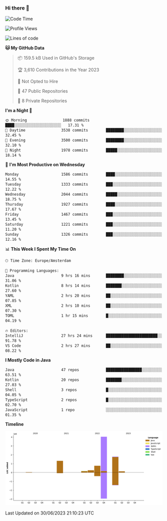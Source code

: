 ### Hi there 👋


<!--START_SECTION:waka-->
![Code Time](http://img.shields.io/badge/Code%20Time-3%2C299%20hrs%2031%20mins-blue)

![Profile Views](http://img.shields.io/badge/Profile%20Views-110-blue)

![Lines of code](https://img.shields.io/badge/From%20Hello%20World%20I%27ve%20Written-8.5%20million%20lines%20of%20code-blue)

**🐱 My GitHub Data** 

> 📦 159.5 kB Used in GitHub's Storage 
 > 
> 🏆 3,610 Contributions in the Year 2023
 > 
> 🚫 Not Opted to Hire
 > 
> 📜 47 Public Repositories 
 > 
> 🔑 8 Private Repositories 
 > 
**I'm a Night 🦉** 

```text
🌞 Morning                1888 commits        ████░░░░░░░░░░░░░░░░░░░░░   17.31 % 
🌆 Daytime                3538 commits        ████████░░░░░░░░░░░░░░░░░   32.45 % 
🌃 Evening                3500 commits        ████████░░░░░░░░░░░░░░░░░   32.10 % 
🌙 Night                  1978 commits        █████░░░░░░░░░░░░░░░░░░░░   18.14 % 
```
📅 **I'm Most Productive on Wednesday** 

```text
Monday                   1586 commits        ████░░░░░░░░░░░░░░░░░░░░░   14.55 % 
Tuesday                  1333 commits        ███░░░░░░░░░░░░░░░░░░░░░░   12.22 % 
Wednesday                2044 commits        █████░░░░░░░░░░░░░░░░░░░░   18.75 % 
Thursday                 1927 commits        ████░░░░░░░░░░░░░░░░░░░░░   17.67 % 
Friday                   1467 commits        ███░░░░░░░░░░░░░░░░░░░░░░   13.45 % 
Saturday                 1221 commits        ███░░░░░░░░░░░░░░░░░░░░░░   11.20 % 
Sunday                   1326 commits        ███░░░░░░░░░░░░░░░░░░░░░░   12.16 % 
```


📊 **This Week I Spent My Time On** 

```text
🕑︎ Time Zone: Europe/Amsterdam

💬 Programming Languages: 
Java                     9 hrs 16 mins       ████████░░░░░░░░░░░░░░░░░   31.06 % 
Kotlin                   8 hrs 14 mins       ███████░░░░░░░░░░░░░░░░░░   27.60 % 
YAML                     2 hrs 20 mins       ██░░░░░░░░░░░░░░░░░░░░░░░   07.85 % 
XML                      2 hrs 10 mins       ██░░░░░░░░░░░░░░░░░░░░░░░   07.30 % 
TOML                     1 hr 15 mins        █░░░░░░░░░░░░░░░░░░░░░░░░   04.19 % 

🔥 Editors: 
IntelliJ                 27 hrs 24 mins      ███████████████████████░░   91.78 % 
VS Code                  2 hrs 27 mins       ██░░░░░░░░░░░░░░░░░░░░░░░   08.22 % 
```

**I Mostly Code in Java** 

```text
Java                     47 repos            ████████████████░░░░░░░░░   63.51 % 
Kotlin                   20 repos            ███████░░░░░░░░░░░░░░░░░░   27.03 % 
Shell                    3 repos             █░░░░░░░░░░░░░░░░░░░░░░░░   04.05 % 
TypeScript               2 repos             █░░░░░░░░░░░░░░░░░░░░░░░░   02.70 % 
JavaScript               1 repo              ░░░░░░░░░░░░░░░░░░░░░░░░░   01.35 % 
```



**Timeline**

![Lines of Code chart](https://raw.githubusercontent.com/powercasgamer/powercasgamer/master/assets/bar_graph.png)


 Last Updated on 30/06/2023 21:10:23 UTC
<!--END_SECTION:waka-->

